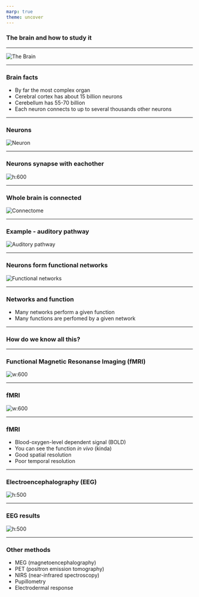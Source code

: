 ```yaml
---
marp: true
theme: uncover
---
```


### The brain and how to study it

---

![The Brain](img/brain.png)

---

### Brain facts

- By far the most complex organ
- Cerebral cortex has about 15 billion neurons
- Cerebellum has 55-70 billion
- Each neuron connects to up to several thousands other neurons

---

### Neurons

![Neuron](img/typical_neuron.png)

---

### Neurons synapse with eachother

![h:600](img/synapses.jpg)

---

### Whole brain is connected

![Connectome](img/connectome.jpg)

---

### Example - auditory pathway

![Auditory pathway](img/auditory_path.jpg)

---

### Neurons form functional networks

![Functional networks](img/functional_networks.png)

--- 

### Networks and function

- Many networks perform a given function
- Many functions are perfomed by a given network

---

### How do we know all this?

---

### Functional Magnetic Resonanse Imaging (fMRI)

![w:600](img/mri.jpg)

---

### fMRI

![w:600](img/fmri_blobs.png)

---

### fMRI

- Blood-oxygen-level dependent signal (BOLD)
- You can see the function _in vivo_ (kinda)
- Good spatial resolution
- Poor temporal resolution

---

### Electroencephalography (EEG)

![h:500](img/eeg.png)

---

### EEG results

![h:500](img/eeg_results.png)

---

### Other methods

- MEG (magnetoencephalography)
- PET (positron emission tomography)
- NIRS (near-infrared spectroscopy)
- Pupillometry
- Electrodermal response